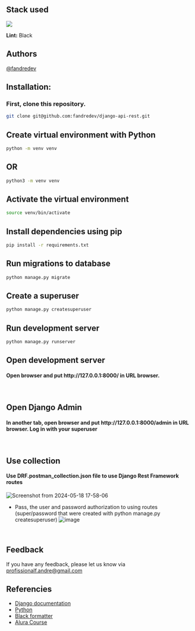 ## Stack used

<img src="https://skillicons.dev/icons?i=python,django,githubactions&theme=dark" />

**Lint:** Black

## Authors
[@fandredev](https://www.linkedin.com/in/devfandre/)


## Installation:
### First, clone this repository.
```bash
git clone git@github.com:fandredev/django-api-rest.git
```

## Create virtual environment with Python

```bash
python -m venv venv
```
## OR
```bash
python3 -m venv venv
```

## Activate the virtual environment

```bash
source venv/bin/activate
```

## Install dependencies using pip
```bash
pip install -r requirements.txt
```

## Run migrations to database
```bash
python manage.py migrate
```

## Create a superuser
```bash
python manage.py createsuperuser
```
    
## Run development server
```bash
python manage.py runserver
```

## Open development server
<h4>
Open browser and put http://127.0.0.1:8000/ in URL browser.
</h4>
<br>

## Open Django Admin
<h4>
In another tab, open browser and put http://127.0.0.1:8000/admin in URL browser. Log in with your superuser</h4>
<br>


## Use collection
<h4>Use DRF.postman_collection.json file to use Django Rest Framework routes</h4>

![Screenshot from 2024-05-18 17-58-06](https://github.com/fandredev/django-api-rest/assets/49297012/6d51ea14-f39c-48fa-9602-de3bbf994eb9)

- Pass, the user and password authorization to using routes (super/password that were created with python manage.py createsuperuser)
![image](https://github.com/fandredev/django-api-rest/assets/49297012/0fa811c5-020d-44a9-a7c9-3351420c3beb)


<br>


## Feedback

If you have any feedback, please let us know via profissionalf.andre@gmail.com

## Referencies

 - [Django documentation](https://docs.djangoproject.com/en/5.0/)
 - [Python](https://www.python.org/)
 - [Black formatter](https://black.readthedocs.io/en/stable/the_black_code_style/index.html)
 - [Alura Course](https://cursos.alura.com.br/course/api-django-3-rest-framework)
